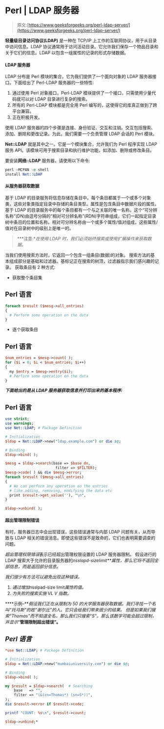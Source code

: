 # Perl | LDAP 服务器

> 原文:[https://www.geeksforgeeks.org/perl-ldap-server/](https://www.geeksforgeeks.org/perl-ldap-server/)

**轻量级目录访问协议(LDAP)** 是一种在 TCP/IP 上工作的互联网协议，用于从目录中访问信息。LDAP 协议通常用于访问活动目录。它允许我们保存一个物品目录和关于它们的信息。LDAP 以包含一组属性的记录的形式存储数据。

#### LDAP 服务器

LDAP 分布是 Perl 模块的集合，它为我们提供了一个面向对象的 LDAP 服务器接口。下面给出了 Perl-LDAP 服务器的一些特性:

1.  通过使用 Perl 对象接口，Perl-LDAP 模块提供了一个接口，只需使用少量代码就可以对 LDAP 目录进行复杂的搜索。
2.  所有的 Perl-LDAP 模块都是完全用 Perl 编写的，这使得它的库真正做到了跨平台兼容。
3.  正在积极开发。

使用 LDAP 服务器的四个步骤是连接、身份验证、交互和注销。交互包括搜索、添加、删除和更改记录。为此，我们需要一个负责管理 LDAP 会话的 Perl 模块。

**Net::LDAP** 就是其中之一。它是一个模块集合，允许我们为 Perl 程序实现 LDAP 服务 API。该模块可用于搜索目录和执行维护功能，如添加、删除或修改条目。

要安装**网络::LDAP** 服务器，请使用以下命令:

```perl
perl -MCPAN -e shell
install Net::LDAP
```

#### 从服务器获取数据

基于 LDAP 的目录服务将信息存储在条目中。每个条目都属于一个或多个对象类，这些对象类指定目录中存储的条目类型。属性是包含条目中数据片段的属性。
基于 LDAP 的目录服务中的每个条目都有一个与之关联的唯一名称。这个“可分辨名称”(DN)由逗号分隔的“相对可分辨名称”(RDN)字符串组成，它们一起指定目录树中条目的位置和名称。相对可分辨名称由一个或多个属性/值对组成，这些属性/值对在目录树中的级别上是唯一的。

> ***注意:**在使用 LDAP 时，我们必须始终搜索或使用扩展操作来获取数据。*

当我们使用搜索方法时，它返回一个包含一组条目(数据)的对象。
搜索方法的基本组成部分是基础和过滤器。基标记正在搜索的树顶，过滤器指示我们感兴趣的记录。
获取条目有 2 种方式:

*   获取整个条目集

## Perl 语言

```perl
foreach $result ($mesg->all_entries)
{
  # Perform some operation on the data
}
```

*   逐个获取条目

## Perl 语言

```perl
$num_entries = $mesg->count( ); 
for ($i = 0; $i < $num_entries; $i++)
{ 
  my $entry = $mesg->entry($i);
  # Perform some operation on the data
}
```

***下面给出的是从 LDAP 服务器获取信息并打印出来的基本程序:***

## Perl 语言

```perl
use strict;
use warnings;
use Net::LDAP; # Package Definition

# Initialization
$ldap = Net::LDAP->new("ldap.example.com") or die $@; 

# Binding
$ldap->bind( ); 

$mesg = $ldap->search(base => $base_dn, 
                       filter => $FILTER); 
$mesg->code( ) && die $mesg->error; 
foreach $result ($mesg->all_entries)
{
  # We can perform any operation on the entries 
  # like adding, removing, modifying the data etc
  print $result->get_value(''), "\n",
} 

$ldap->unbind( );
```

#### 超出管理限制错误

有时，服务器日志中会出现错误，这些错误通常与内部 LDAP 问题有关，从而导致与 LDAP 相关的错误消息。即使这些错误不是致命的，它们也表明需要调查的问题。

*超出管理权限错误*表示已经超出管理权限设置的 LDAP 服务器限制。
假设进行的 LDAP 搜索大于允许的目录服务器的*nsslapd-sizelimit**属性，那么它将不返回全部信息，而是返回部分信息。*

*我们很少有方法可以避免出现这种错误。*

1.  *通过增加*nsslpad-size limit*属性的值。*
2.  *为失败的搜索实施 VL V 指数。*

****示例–***假设我们正在从限制为 50 的大学服务器获取数据。我们寻找一个名叫“托马斯”的姓“谢尔比”的人。它只会给我们带来很少的结果。
但是如果我们搜索“Thomas”而不知道全名，那么我们只搜索“S”。那么该数字可能会超过限制，并显示*“**管理限制超出错误”。**

## *Perl 语言*

```perl
*use Net::LDAP; # Package Definition

# Initialization
$ldap = Net::LDAP->new("mumbaiuniversity.com") or die $@; 

# Binding
$ldap->bind( ); 

my $result = $ldap->search(  # Searching
    base   => "",
    filter => "(&(cn=Thomas*) (sn=S*))",
);
die $result->error if $result->code;

printf "COUNT: %s\n", $result->count;

$ldap->unbind;*
```
